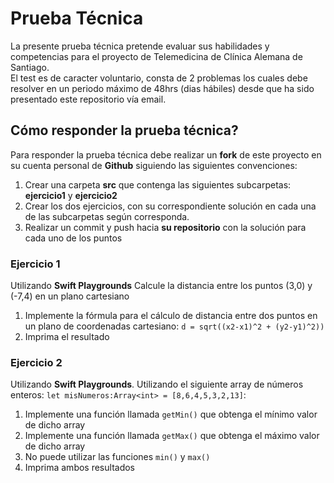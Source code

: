 # Prueba Técnica

La presente prueba técnica pretende evaluar sus habilidades y competencias para el proyecto de Telemedicina de Clínica Alemana de Santiago.  
El test es de caracter voluntario, consta de 2 problemas los cuales debe resolver en un periodo máximo de 48hrs (dias hábiles) desde que ha sido presentado este repositorio vía email.

## Cómo responder la prueba técnica?

Para responder la prueba técnica debe realizar un **fork** de este proyecto en su cuenta personal de **Github** siguiendo las siguientes convenciones:

1. Crear una carpeta **src** que contenga las siguientes subcarpetas: **ejercicio1** y **ejercicio2**
2. Crear los dos ejercicios, con su correspondiente solución en cada una de las subcarpetas según corresponda.
3. Realizar un commit y push hacia **su repositorio** con la solución para cada uno de los puntos

### Ejercicio 1
Utilizando **Swift Playgrounds** Calcule la distancia entre los puntos (3,0) y (-7,4) en un plano cartesiano
1. Implemente la fórmula para el cálculo de distancia entre dos puntos en un plano de coordenadas cartesiano: `d = sqrt((x2-x1)^2 + (y2-y1)^2))`
2. Imprima el resultado

### Ejercicio 2
Utilizando **Swift Playgrounds**. Utilizando el siguiente array de números enteros: `let misNumeros:Array<int> = [8,6,4,5,3,2,13]`:
1. Implemente una función llamada `getMin()` que obtenga el mínimo valor de dicho array
2. Implemente una función llamada `getMax()` que obtenga el máximo valor de dicho array
3. No puede utilizar las funciones `min()` y `max()`
4. Imprima ambos resultados
